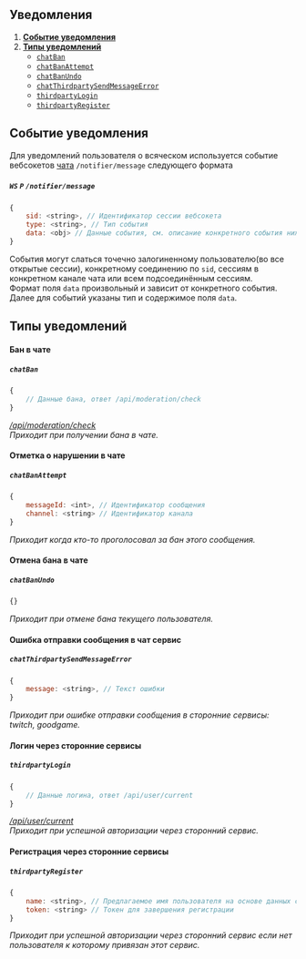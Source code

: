 Уведомления
-----------
1. [**Событие уведомления**](#Событие-уведомления)
2. [**Типы уведомлений**](#Типы-уведомлений)
    - [`chatBan`](#Бан-в-чате)
    - [`chatBanAttempt`](#Отметка-о-нарушении-в-чате)
    - [`chatBanUndo`](#Отмена-бана-в-чате)
    - [`chatThirdpartySendMessageError`](#Ошибка-отправки-сообщения-в-чат-сервис)
    - [`thirdpartyLogin`](#Логин-через-сторонние-сервисы)
    - [`thirdpartyRegister`](#Регистрация-через-сторонние-сервисы)


Событие уведомления
-------------------
Для уведомлений пользователя о всяческом используется событие вебсокетов [чата](chat.md#Протокол-взаимодействия) `/notifier/message` следующего формата
##### `WS` `P` `/notifier/message`
```js
{
    sid: <string>, // Идентификатор сессии вебсокета
    type: <string>, // Тип события
    data: <obj> // Данные события, см. описание конкретного события ниже
}
```
События могут слаться точечно залогиненному пользователю(во все открытые сессии), конкретному соединению по `sid`, сессиям в конкретном канале чата или всем подсоединённым сессиям.  
Формат поля `data` произвольный и зависит от конкретного события. Далее для событий указаны тип и содержимое поля `data`.


Типы уведомлений
----------------


#### Бан в чате
##### `chatBan`
```js
{
    // Данные бана, ответ /api/moderation/check 
}
```
*[/api/moderation/check](admin.md#Проверить-забанен-ли-пользователь)*  
*Приходит при получении бана в чате.*


#### Отметка о нарушении в чате
##### `chatBanAttempt`
```js
{
    messageId: <int>, // Идентификатор сообщения
    channel: <string> // Идентификатор канала
}
```
*Приходит когда кто-то проголосовал за бан этого сообщения.*


#### Отмена бана в чате
##### `chatBanUndo`
```js
{}
```
*Приходит при отмене бана текущего пользователя.*


#### Ошибка отправки сообщения в чат сервис
##### `chatThirdpartySendMessageError`
```js
{
    message: <string>, // Текст ошибки
}
```
*Приходит при ошибке отправки сообщения в сторонние сервисы: twitch, goodgame.*


#### Логин через сторонние сервисы
##### `thirdpartyLogin`
```js
{
    // Данные логина, ответ /api/user/current 
}
```
*[/api/user/current](common.md#Данные-текущего-пользователя)*  
*Приходит при успешной авторизации через сторонний сервис.*


#### Регистрация через сторонние сервисы
##### `thirdpartyRegister`
```js
{
    name: <string>, // Предлагаемое имя пользователя на основе данных стороннего сервиса
    token: <string> // Токен для завершения регистрации
}
```
*Приходит при успешной авторизации через сторонний сервис если нет пользователя к которому привязан этот сервис.*